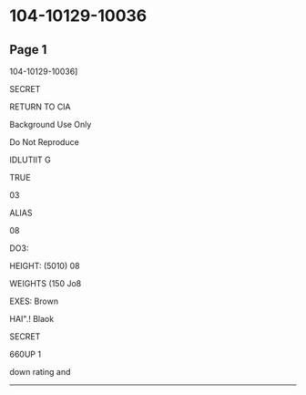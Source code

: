 # 104-10129-10036

## Page 1

104-10129-10036]

SECRET

RETURN TO CIA

Background Use Only

Do Not Reproduce

IDLUTIIT G

TRUE

03

ALIAS

08

DO3:

HEIGHT: (5010) 08

WEIGHTS (150 Jo8

EXES: Brown

HAI".! Blaok

SECRET

660UP 1

down rating and

---

